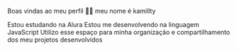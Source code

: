Boas vindas ao meu perfil 💙💙
meu nome é kamillty 

Estou estudando na Alura
Estou me desenvolvendo na linguagem JavaScript
Utilizo esse espaço para minha organização e compartilhamento dos meu projetos desenvolvidos

